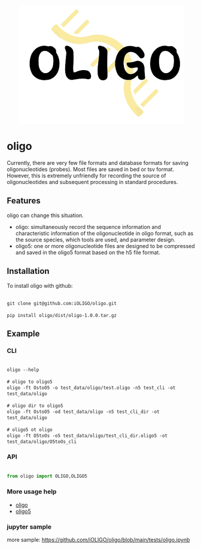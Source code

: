 

<div align="center">

<img src="./docs/imgs/oligo_logo.png">

</div>

# oligo

Currently, there are very few file formats and database formats for saving oligonucleotides (probes). Most files are saved in bed or tsv format. However, this is extremely unfriendly for recording the source of oligonucleotides and subsequent processing in standard procedures.

## Features

oligo can change this situation. 

+ oligo: simultaneously record the sequence information and characteristic information of the oligonucleotide in oligo format, such as the source species, which tools are used, and parameter design.
+ oligo5: one or more oligonucleotide files are designed to be compressed and saved in the oligo5 format based on the h5 file format.


## Installation

To install oligo with github:


```shell

git clone git@github.com:iOLIGO/oligo.git

pip install oligo/dist/oligo-1.0.0.tar.gz

```

## Example

### CLI

```shell

oligo --help

# oligo to oligo5
oligo -ft OstoO5 -o test_data/oligo/test.oligo -n5 test_cli -ot test_data/oligo

# oligo dir to oligo5
oligo -ft OstoO5 -od test_data/oligo -n5 test_cli_dir -ot test_data/oligo

# oligo5 ot oligo
oligo -ft O5toOs -o5 test_data/oligo/test_cli_dir.oligo5 -ot test_data/oligo/O5toOs_cli
```


### API

```python

from oligo import OLIGO,OLIGO5

```


### More usage help

- [oligo](https://github.com/iOLIGO/oligo/blob/main/docs/oligo.md)
- [oligo5](https://github.com/iOLIGO/oligo/blob/main/docs/oligo5.md)

### jupyter sample

more sample: https://github.com/iOLIGO/oligo/blob/main/tests/oligo.ipynb